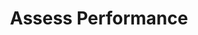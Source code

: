 ---
sidebar_position: 4
title: "Assess Performance"
sidebar_label: "Assess Performance"
description: "Evaluate system performance expectations for Debian - analyze hardware capabilities, predict system performance, benchmark components, and optimize installation choices."
keywords:
  - "debian performance assessment"
  - "hardware capabilities"
  - "system performance"
  - "component benchmarking"
  - "performance optimization"
tags:
  - debian
  - performance-assessment
  - hardware-analysis
  - system-benchmarking
  - performance-planning
slug: /linux/debian/installation/requirements/assess-performance
---